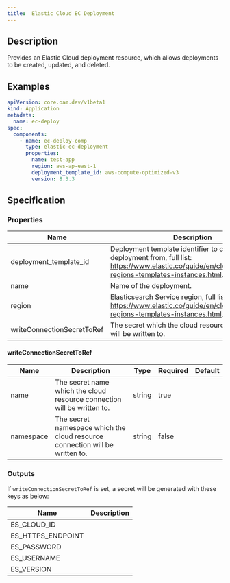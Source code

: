 ```yaml
---
title:  Elastic Cloud EC Deployment
---
```


## Description

Provides an Elastic Cloud deployment resource, which allows deployments to be created, updated, and deleted.

## Examples

```yaml
apiVersion: core.oam.dev/v1beta1
kind: Application
metadata:
  name: ec-deploy
spec:
  components:
    - name: ec-deploy-comp
      type: elastic-ec-deployment
      properties:
        name: test-app
        region: aws-ap-east-1
        deployment_template_id: aws-compute-optimized-v3
        version: 8.3.3
```

## Specification

### Properties

 Name | Description | Type | Required | Default
 ---- | ----------- | ---- | -------- | -------
 deployment_template_id | Deployment template identifier to create the deployment from, full list: https://www.elastic.co/guide/en/cloud/current/ec-regions-templates-instances.html. | string | false |
 name | Name of the deployment. | string | false |
 region | Elasticsearch Service region, full list: https://www.elastic.co/guide/en/cloud/current/ec-regions-templates-instances.html. | string | false |
 writeConnectionSecretToRef | The secret which the cloud resource connection will be written to. | [writeConnectionSecretToRef](#writeConnectionSecretToRef) | false |


#### writeConnectionSecretToRef

 Name | Description | Type | Required | Default
 ---- | ----------- | ---- | -------- | -------
 name | The secret name which the cloud resource connection will be written to. | string | true |
 namespace | The secret namespace which the cloud resource connection will be written to. | string | false |


### Outputs

If `writeConnectionSecretToRef` is set, a secret will be generated with these keys as below:

 Name | Description
 ------------ | -------------
 ES_CLOUD_ID |
 ES_HTTPS_ENDPOINT |
 ES_PASSWORD |
 ES_USERNAME |
 ES_VERSION |
